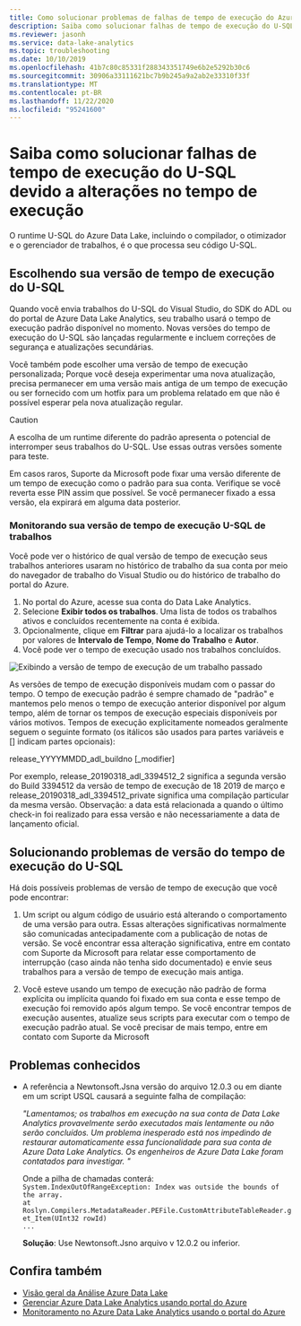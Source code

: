 ```yaml
---
title: Como solucionar problemas de falhas de tempo de execução do Azure Data Lake Analytics U-SQL
description: Saiba como solucionar falhas de tempo de execução do U-SQL.
ms.reviewer: jasonh
ms.service: data-lake-analytics
ms.topic: troubleshooting
ms.date: 10/10/2019
ms.openlocfilehash: 41b7c80c85331f288343351749e6b2e5292b30c6
ms.sourcegitcommit: 30906a33111621bc7b9b245a9a2ab2e33310f33f
ms.translationtype: MT
ms.contentlocale: pt-BR
ms.lasthandoff: 11/22/2020
ms.locfileid: "95241600"
---
```

# <a name="learn-how-to-troubleshoot-u-sql-runtime-failures-due-to-runtime-changes"></a>Saiba como solucionar falhas de tempo de execução do U-SQL devido a alterações no tempo de execução

O runtime U-SQL do Azure Data Lake, incluindo o compilador, o otimizador e o gerenciador de trabalhos, é o que processa seu código U-SQL.

## <a name="choosing-your-u-sql-runtime-version"></a>Escolhendo sua versão de tempo de execução do U-SQL

Quando você envia trabalhos do U-SQL do Visual Studio, do SDK do ADL ou do portal de Azure Data Lake Analytics, seu trabalho usará o tempo de execução padrão disponível no momento. Novas versões do tempo de execução do U-SQL são lançadas regularmente e incluem correções de segurança e atualizações secundárias.

Você também pode escolher uma versão de tempo de execução personalizada; Porque você deseja experimentar uma nova atualização, precisa permanecer em uma versão mais antiga de um tempo de execução ou ser fornecido com um hotfix para um problema relatado em que não é possível esperar pela nova atualização regular.

> [!CAUTION]
> A escolha de um runtime diferente do padrão apresenta o potencial de interromper seus trabalhos do U-SQL. Use essas outras versões somente para teste.

Em casos raros, Suporte da Microsoft pode fixar uma versão diferente de um tempo de execução como o padrão para sua conta. Verifique se você reverta esse PIN assim que possível. Se você permanecer fixado a essa versão, ela expirará em alguma data posterior.

### <a name="monitoring-your-jobs-u-sql-runtime-version"></a>Monitorando sua versão de tempo de execução U-SQL de trabalhos

Você pode ver o histórico de qual versão de tempo de execução seus trabalhos anteriores usaram no histórico de trabalho da sua conta por meio do navegador de trabalho do Visual Studio ou do histórico de trabalho do portal do Azure.

1. No portal do Azure, acesse sua conta do Data Lake Analytics.
2. Selecione **Exibir todos os trabalhos**. Uma lista de todos os trabalhos ativos e concluídos recentemente na conta é exibida.
3. Opcionalmente, clique em **Filtrar** para ajudá-lo a localizar os trabalhos por valores de **Intervalo de Tempo**, **Nome do Trabalho** e **Autor**.
4. Você pode ver o tempo de execução usado nos trabalhos concluídos.

![Exibindo a versão de tempo de execução de um trabalho passado](./media/runtime-troubleshoot/prior-job-usql-runtime-version-.png)

As versões de tempo de execução disponíveis mudam com o passar do tempo. O tempo de execução padrão é sempre chamado de "padrão" e mantemos pelo menos o tempo de execução anterior disponível por algum tempo, além de tornar os tempos de execução especiais disponíveis por vários motivos. Tempos de execução explicitamente nomeados geralmente seguem o seguinte formato (os itálicos são usados para partes variáveis e [] indicam partes opcionais):

release_YYYYMMDD_adl_buildno [_modifier]

Por exemplo, release_20190318_adl_3394512_2 significa a segunda versão do Build 3394512 da versão de tempo de execução de 18 2019 de março e release_20190318_adl_3394512_private significa uma compilação particular da mesma versão. Observação: a data está relacionada a quando o último check-in foi realizado para essa versão e não necessariamente a data de lançamento oficial.


## <a name="troubleshooting-u-sql-runtime-version-issues"></a>Solucionando problemas de versão do tempo de execução do U-SQL

Há dois possíveis problemas de versão de tempo de execução que você pode encontrar:

1. Um script ou algum código de usuário está alterando o comportamento de uma versão para outra. Essas alterações significativas normalmente são comunicadas antecipadamente com a publicação de notas de versão. Se você encontrar essa alteração significativa, entre em contato com Suporte da Microsoft para relatar esse comportamento de interrupção (caso ainda não tenha sido documentado) e envie seus trabalhos para a versão de tempo de execução mais antiga.

2. Você esteve usando um tempo de execução não padrão de forma explícita ou implícita quando foi fixado em sua conta e esse tempo de execução foi removido após algum tempo. Se você encontrar tempos de execução ausentes, atualize seus scripts para executar com o tempo de execução padrão atual. Se você precisar de mais tempo, entre em contato com Suporte da Microsoft

## <a name="known-issues"></a>Problemas conhecidos

* A referência a Newtonsoft.Jsna versão do arquivo 12.0.3 ou em diante em um script USQL causará a seguinte falha de compilação:

    *"Lamentamos; os trabalhos em execução na sua conta de Data Lake Analytics provavelmente serão executados mais lentamente ou não serão concluídos. Um problema inesperado está nos impedindo de restaurar automaticamente essa funcionalidade para sua conta de Azure Data Lake Analytics. Os engenheiros de Azure Data Lake foram contatados para investigar. "*  

    Onde a pilha de chamadas conterá:  
    `System.IndexOutOfRangeException: Index was outside the bounds of the array.`  
    `at Roslyn.Compilers.MetadataReader.PEFile.CustomAttributeTableReader.get_Item(UInt32 rowId)`  
    `...`

    **Solução**: Use Newtonsoft.Jsno arquivo v 12.0.2 ou inferior.


## <a name="see-also"></a>Confira também

- [Visão geral da Análise Azure Data Lake](data-lake-analytics-overview.md)
- [Gerenciar Azure Data Lake Analytics usando portal do Azure](data-lake-analytics-manage-use-portal.md)
- [Monitoramento no Azure Data Lake Analytics usando o portal do Azure](data-lake-analytics-monitor-and-troubleshoot-jobs-tutorial.md)
